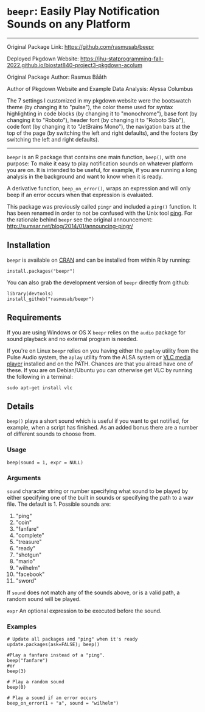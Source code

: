 # `beepr`: Easily Play Notification Sounds on any Platform

<hr>

Original Package Link: <https://github.com/rasmusab/beepr>

Deployed Pkgdown Website: <https://jhu-statprogramming-fall-2022.github.io/biostat840-project3-pkgdown-acolum>

Original Package Author: Rasmus Bååth

Author of Pkgdown Website and Example Data Analysis: Alyssa Columbus

The 7 settings I customized in my pkgdown website were the bootswatch theme (by changing it to "pulse"), the color theme used for syntax highlighting in code blocks (by changing it to "monochrome"), base font (by changing it to "Roboto"), header font (by changing it to "Roboto Slab"), code font (by changing it to "JetBrains Mono"), the navigation bars at the top of the page (by switching the left and right defaults), and the footers (by switching the left and right defaults).

<hr>

`beepr` is an R package that contains one main function, `beep()`, with one purpose: To make it easy to play notification sounds on whatever platform you are on. It is intended to be useful, for example, if you are running a long analysis in the background and want to know when it is ready.

A derivative function, `beep_on_error()`, wraps an expression and will only beep if an error occurs when that expression is evaluated.

This package was previously called `pingr` and included a `ping()` function. It has been renamed in order to not be confused with the Unix tool [ping](http://en.wikipedia.org/wiki/Ping_%28networking_utility%29). For the rationale behind `beepr` see the original announcement: <http://sumsar.net/blog/2014/01/announcing-pingr/>

## Installation

`beepr` is available on [CRAN](https://cran.r-project.org/) and can be installed from within R by running:

    install.packages("beepr")

You can also grab the development version of `beepr` directly from github:

    library(devtools)
    install_github("rasmusab/beepr")

## Requirements

If you are using Windows or OS X `beepr` relies on the `audio` package for sound playback and no external program is needed.

If you're on Linux `beepr` relies on you having either the `paplay` utility from the Pulse Audio system, the `aplay` utility from the ALSA system or [VLC media player](http://www.videolan.org/vlc/index.html) installed and on the PATH. Chances are that you alread have one of these. If you are on Debian/Ubuntu you can otherwise get VLC by running the following in a terminal:

    sudo apt-get install vlc

## Details

`beep()` plays a short sound which is useful if you want to get notified, for example, when a script has finished. As an added bonus there are a number of different sounds to choose from.

### Usage

`beep(sound = 1, expr = NULL)`

### Arguments

`sound` character string or number specifying what sound to be played by either specifying one of the built in sounds or specifying the path to a wav file. The default is 1. Possible sounds are:

1.  "ping"
2.  "coin"
3.  "fanfare"
4.  "complete"
5.  "treasure"
6.  "ready"
7.  "shotgun"
8.  "mario"
9.  "wilhelm"
10. "facebook"
11. "sword"

If `sound` does not match any of the sounds above, or is a valid path, a random sound will be played.

`expr` An optional expression to be executed before the sound.

### Examples

    # Update all packages and "ping" when it's ready
    update.packages(ask=FALSE); beep()

    #Play a fanfare instead of a "ping".
    beep("fanfare")
    #or
    beep(3)

    # Play a random sound
    beep(0)

    # Play a sound if an error occurs
    beep_on_error(1 + "a", sound = "wilhelm")
